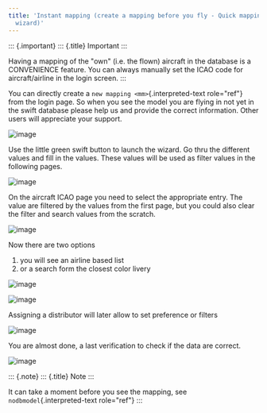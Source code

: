 ```yaml
---
title: 'Instant mapping (create a mapping before you fly - Quick mapping
  wizard)'
---
```


::: {.important}
::: {.title}
Important
:::

Having a mapping of the \"own\" (i.e. the flown) aircraft in the
database is a CONVENIENCE feature. You can always manually set the ICAO
code for aircraft/airline in the login screen.
:::

You can directly create a `new mapping <mm>`{.interpreted-text
role="ref"} from the login page. So when you see the model you are
flying in not yet in the swift database please help us and provide the
correct information. Other users will appreciate your support.

![image](http://img.swift-project.org/Instant_mapping.png)

Use the little green swift button to launch the wizard. Go thru the
different values and fill in the values. These values will be used as
filter values in the following pages.

![image](http://img.swift-project.org/Instant_mapping_intro.png)

On the aircraft ICAO page you need to select the appropriate entry. The
value are filtered by the values from the first page, but you could also
clear the filter and search values from the scratch.

![image](http://img.swift-project.org/Instant_mapping_aircraft_ICAO.png)

Now there are two options

1.  you will see an airline based list
2.  or a search form the closest color livery

![image](http://img.swift-project.org/Instant_mapping_airline_Lufthansa.png)

![image](http://img.swift-project.org/Instant_mapping_color.png)

Assigning a distributor will later allow to set preference or filters

![image](http://img.swift-project.org/Instant_mapping_distributor.png)

You are almost done, a last verification to check if the data are
correct.

![image](http://img.swift-project.org/Instant_mapping_verification.png)

::: {.note}
::: {.title}
Note
:::

It can take a moment before you see the mapping, see
`nodbmodel`{.interpreted-text role="ref"}
:::
